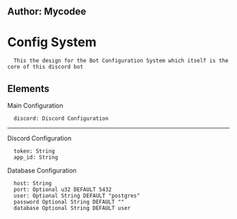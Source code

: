 Author: Mycodee
----

# Config System
```
  This the design for the Bot Configuration System which itself is the core of this discord bot
``` 

## Elements
Main Configuration
```
  discord: Discord Configuration
```

---

Discord Configuration
```
  token: String
  app_id: String
```

Database Configuration 
```
  host: String
  port: Optional u32 DEFAULT 5432
  user: Optional String DEFAULT "postgres"
  password Optional String DEFAULT ""
  database Optional String DEFAULT user
```